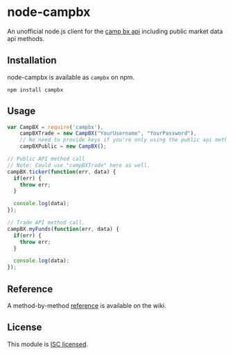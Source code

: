 node-campbx
=====

An unofficial node.js client for the [camp bx api](https://campbx.com/api.php) including public market data api methods.

## Installation

node-campbx is available as `campbx` on npm.

```
npm install campbx
```

## Usage

```javascript
var CampBX = require('campbx'),
    campBXTrade = new CampBX("YourUsername", "YourPassword"),
    // No need to provide keys if you're only using the public api methods.
    campBXPublic = new CampBX();

// Public API method call
// Note: Could use "campBXTrade" here as well.
campBX.ticker(function(err, data) {
  if(err) {
    throw err;
  }

  console.log(data);
});

// Trade API method call.
campBX.myFunds(function(err, data) {
  if(err) {
    throw err;
  }

  console.log(data);
});
```

## Reference

A method-by-method [reference](https://github.com/pskupinski/node-campbx/wiki/API-Reference) is available on the wiki.

## License

This module is [ISC licensed](https://github.com/pskupinski/node-campbx/blob/master/LICENSE.txt).
